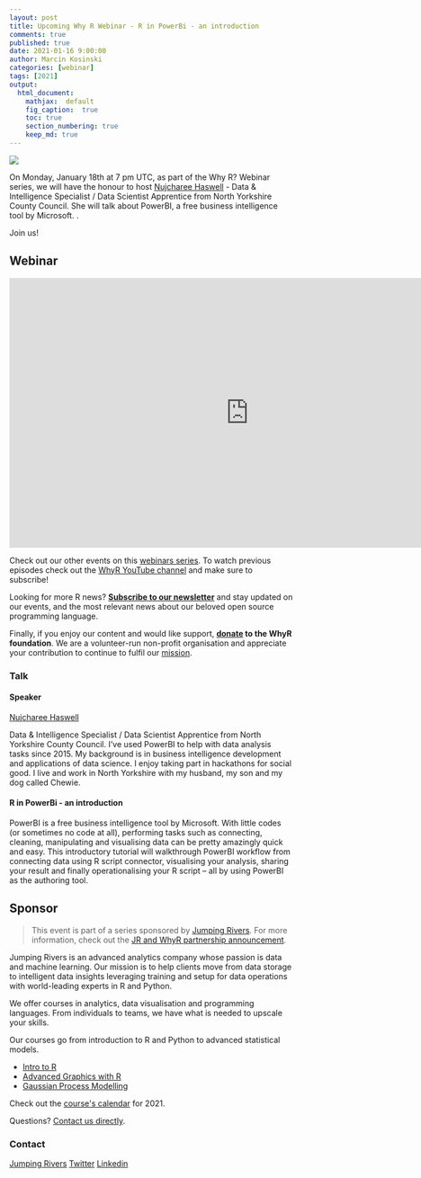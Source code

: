 ```yaml
---
layout: post
title: Upcoming Why R Webinar - R in PowerBi - an introduction
comments: true
published: true
date: 2021-01-16 9:00:00
author: Marcin Kosinski
categories: [webinar]
tags: [2021]
output:
  html_document:
    mathjax:  default
    fig_caption:  true
    toc: true
    section_numbering: true
    keep_md: true
---
```


<img src="/foundation/images/fulls/webinars/ped.jpg" class="fit image">

On Monday, January 18th at 7 pm UTC, as part of the Why R? Webinar series, we will have the honour to host 
[Nujcharee Haswell](https://twitter.com/nujcharee) - Data & Intelligence Specialist / Data Scientist Apprentice from North Yorkshire County Council. She will talk about PowerBI, a free business intelligence tool by Microsoft. .

Join us!

## Webinar

<iframe width="850" height="480" src="https://www.youtube.com/embed/QOMP7tJA6bE" frameborder="0" allow="accelerometer; autoplay; clipboard-write; encrypted-media; gyroscope; picture-in-picture" allowfullscreen></iframe>

Check out our other events on this [webinars series](whyr.pl/webinars/). To watch previous episodes check out the
[WhyR YouTube channel](youtube.com/WhyRFoundationVideos) and make sure to subscribe!

Looking for more R news? [**Subscribe to our newsletter**](http://whyr.pl/subscribe/) and stay updated on our events, 
and the most relevant news about our beloved open source programming language.

Finally, if you enjoy our content and would like support, **[donate](whyr.pl/donate/) to the WhyR foundation**. We are a
volunteer-run non-profit organisation and appreciate your contribution to continue to fulfil our [mission](http://whyr.pl/foundation/about/).


### Talk

#### Speaker

[Nujcharee Haswell](https://twitter.com/nujcharee)

Data & Intelligence Specialist / Data Scientist Apprentice from North Yorkshire County Council. I’ve used PowerBI to help with data analysis tasks since 2015. My background is in business intelligence development and applications of data science. I enjoy taking part in hackathons for social good. I live and work in North Yorkshire with my husband, my son and my dog called Chewie.


#### R in PowerBi - an introduction

PowerBI is a free business intelligence tool by Microsoft. With little codes (or sometimes no code at all), performing tasks such as connecting, cleaning, manipulating and visualising data can be pretty amazingly quick and easy. This introductory tutorial will walkthrough PowerBI workflow from connecting data using R script connector, visualising your analysis, sharing your result and finally operationalising your R script – all by using PowerBI as the authoring tool. 

## Sponsor
> This event is part of a series sponsored by [Jumping Rivers](https://www.jumpingrivers.com/). For more information, 
> check out the [JR and WhyR partnership announcement](https://www.jumpingrivers.com/blog/jumping-rivers-whyr-partnership/).

Jumping Rivers is an advanced analytics company whose passion is data and machine learning. Our mission is to help 
clients move from data storage to intelligent data insights leveraging training and setup for data operations with 
world-leading experts in R and Python.  

We offer courses in analytics, data visualisation and programming languages. From individuals to teams, we have what is needed to upscale your skills. 

Our courses go from introduction to R and Python to advanced statistical models. 
* [Intro to R](https://www.jumpingrivers.com/training/course/introduction-to-r/?event=1369)
* [Advanced Graphics with R](https://www.jumpingrivers.com/training/course/advanced-graphics-ggplot2-r/?event=1378)
* [Gaussian Process Modelling](https://www.jumpingrivers.com/training/course/gaussian-process-modelling-michael-betancourt/?event=1418)

Check out the [course's calendar](https://www.jumpingrivers.com/training/public/) for 2021. 

Questions? [Contact us directly](https://www.jumpingrivers.com/online-training-enquiry/). 


### Contact
[Jumping Rivers](https://www.jumpingrivers.com/)
[Twitter](https://twitter.com/jumping_uk)
[Linkedin](https://www.linkedin.com/company/jumping-rivers-ltd/)
